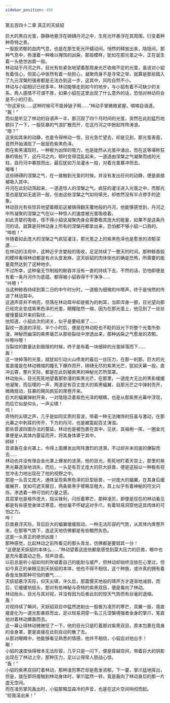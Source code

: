 ```yaml
---
sidebar_position: 496
---
```

 第五百四十二章 真正的天妖貂


巨大的黑白光茧，静静地悬浮在磅礴丹河之中，生死光环悬浮在其周围，衍变着种种奇特之景。  
一股股浓郁的血肉气息，也是在那生死光环蠕动间，悄然的释放出来，隐隐间，那种气息中，弥漫着一种难以掩饰的凶戾，那般模样，犹如在那光茧之中，正在诞生着一头绝世凶兽一般。  
林动站于丹河之外，目光有些紧张地望着那周身光芒收缩不定的光茧，虽说对小貂有着信心，但其心中依然有着一些担心，凝聚肉身不是寻常之举，就算是那些踏入了九元涅槃的强者都是无法办到这一步，这其中，风险自然不小。  
林动与小貂相识已经多年，林动能够走到如今的地步，与小貂有着不可缺少的关系，两人感情不可谓不厚，如果小貂在这里出现了什么意外的话，恐怕对林动将会是不小的打击。  
“你这家伙……这种时候可不能掉链子啊……”林动手掌微微紧握，喃喃自语道。  
“轰！”  
而似是听见了林动的自语声一半，那沉寂了四个月时间的光茧，突然在此刻猛烈地颤抖了一下，一股狂暴的气浪扩散而开，在这丹河之中掀起阵阵涛浪。  
“嗯？”  
这突如其来的动静，也是令得林动一惊，目光急忙望去，却是见到，那光茧表面，竟然开始涌现了一层层色紫黑色泽。  
而在紫黑涌现时，一种极为凶悍的吸力，也是陡然从光茧中涌出，而在这等堪称狂暴的吸扯下，这丹河之内，顿时变得混乱起来，一道道由涅槃之气凝聚而成的光柱，自丹河中暴掠而出，最后犹如万龙灌水一般，对着光茧暴冲而去。  
嗤嗤！  
这些磅礴的涅槃之气，在一接触到光茧的时候，并没有发出任何的动静，便是直接被吸入其中。  
丹河在此刻动荡起来，一道道惊人的涅槃之气，疯狂的灌注进入光茧之中，而那光茧也是犹如无底洞一般，任由这些涅槃之气如何填充，却依然没有半点停手的迹象。  
林动目光有些惊异地望着眼前这被搞得翻天覆地般的丹河，他能够感觉到，丹河之中所凝聚的涅槃之气在以一种惊人的速度被光茧吸收着。  
如此贪婪的吸收，怪不得小貂说凝聚肉身会需要极其庞大的能量，如果不是这条丹河的话，就算是将林动身上所有的涅槃丹都拿出来，恐怕都不够小貂一口吞的。  
“哗啦！”  
伴随着如此庞大的涅槃之气疯狂灌注，那光茧之上的紫黑色泽也是愈发的浓郁深邃……  
在林动的注视中，这种近乎贪婪般的吸收，足足持续了一整天的时间，那种鲸吞般的模样看得林动都是有点头皮发麻，这天妖貂的肉体倒也的确是恐怖，所需要的能量竟然达到了这种地步。  
不过所幸，这种毫无节制般的鲸吞并没有一直的持续下去，不然的话，恐怕即便是有着一条丹河作为底蕴，都得被小貂吞得干干净净……  
“咔嚓！”  
当这种鲸吞持续到第二日的中午时分时，一道极为细微的咔嚓声，终于是悄然的传进了林动耳中。  
这道声音并不响亮，但落在林动耳中却是极为的刺耳，当即浑身一颤，目光望向那已经完全变成紫黑色泽的光茧，眼瞳陡然一缩，因为在那光茧上，他见到了一丝丝缓慢蔓延开来的裂纹……  
他知道，小貂此次的闭关，似乎是要结束了……  
裂纹一道道的浮现，半个小时后，便是在林动眨也不眨的目光下将整个光茧所弥漫，神秘而幽深的紫黑毫芒从那些裂纹中渗透出来，那种凶戾之气愈发的浓郁。  
咔嚓咔嚓！  
当裂纹的数量达到极限的时候，终于是有着一块细碎的光茧掉落而下……  
轰！  
这一块掉落的光茧，就犹如引动火山喷发的最后一丝压力，在那一刹那，巨大的光茧直接是在林动微缩的瞳孔下爆炸而开，磅礴无尽的紫黑光芒，犹如天幕一般，直冲云霄，整片天际，都是在此刻被紫黑的神秘光芒所笼罩。  
林动抬头，目光死死地望着那弥漫的紫黑光芒，在那里，一道庞大无比的黑影缓缓地凝聚，而后噗的一声，两道足有百丈庞大的紫黑蝠翼，自那光芒之中弹射而开，微微扇动，狂暴的飓风疯狂的席卷开来。  
巨大的蝠翼弹射开来，一对隐隐泛着紫色光泽的眼睛，也是从那紫黑光幕中浮现，而后它似是仰头，一声尖啸！  
呜！  
奇特的尖啸之声，几乎是如同实质的音波，带着一种无法掩饰的狂喜与激动，在那光幕之中刺耳的传开，下方的丹河，也是被震起百丈涛浪。  
那些音波四面办法的蔓延，林动也是被包裹在其中，见状，其袖袍一挥，一圈金光罩便是从其体内蔓延而开，将其身体罩于其中。  
砰砰！  
音波轰在金光罩上，令得上面爆发出阵阵激烈的涟漪，不过却并未彻底的爆裂而去……  
林动也并没有理会金光罩上爆发的涟漪，他的目光，死死地盯着天空上，那里的紫黑光幕逐渐地消失，而后，一头足有百丈庞大的巨大妖兽，便是这般以一种极有视觉冲击力地出现在了他的视野之中。  
那是一头百丈庞大，通体呈现紫黑色泽的巨型妖兽，一对庞大的蝠翼，在其身后缓缓展开，犹如可遮天蔽日，两条紫黑手臂略显粗大，其上似乎有着神秘的符文闪烁，渗透着一种可怕的力量之感。  
其双掌也是格外庞大，指尖锋利，闪烁着寒芒，那种凌厉，即便是现在的林动看见都是有些感觉身体泛寒意，他丝毫不怀疑这对手爪，有着轻易洞穿他这具肉体的可怕之力。  
哗！  
巨兽悬浮天际，背后巨大的蝠翼缓缓扇动，一种无法形容的气势，从其体内席卷开来，在那等气势下，连这天地仿佛都是有些黯然失色。  
这是一头真正的绝世凶兽！  
那种感觉，比起林动之前所看见的那头青龙，仿佛都是要弱其一分！  
“这便是天妖貂的本体么……”林动望着这连他都是感觉到莫大压力的巨兽，眼中也是充斥着震动之色，轻声自语。  
以前总是听小貂如何的吹嘘着自己的能耐与威严，但林动却始终没放在心里过，但如今真正的亲眼见到天妖貂的本体，他也不得不相信，这个种族，或许真的拥有着吞食龙族那种可怕的霸气……  
天妖貂悬浮天际，仰天尖啸，许久后，那震慑天地般的啸声方才逐渐地减弱，而后，它缓缓地低头，那对有些神秘与奇特的紫黑双目，便是看向了林动。  
林动抬头，目光与其对视，并没有因为后者此刻的惊天气势而有丝毫的退缩。  
轰！  
对视持续了瞬间，天妖貂双目中猛然迸射出一股极为凌厉的寒芒，双翼一振，竟直接是化为一道光影暴掠而出，足以轻易洞穿一名三元涅槃境强者金身的掌爪，笔直地对着林动爆轰而去。  
这一幕让得林动微微怔了一下，他的目光只是盯着那对紫黑双目，原本包裹在周身的金身罩，更是直接在此刻自动的散了去。  
从那对眼睛中，他能够看见熟悉的情感，他并不相信，小貂会对他出手！  
唰！  
小貂的速度快得根本无法形容，几乎只是一闪下，便是穿越空间，带着巨大的阴影出现在了林动上空，那种压力，足以让得常人胆战心惊。  
“轰！”  
小貂的紫黑双目盯着林动，那种凌厉寒芒却是愈发浓郁，下一霎，掌爪猛地挥出，但是，就在即将接触到林动身体时，掌爪猛然一转，竟是轰向了林动身后的那一片虚无空间。  
而在凌厉掌风轰出时，小貂那略显森冷的声音，也是在这片空间响彻而起。  
“给我滚出来！”  
  
  
